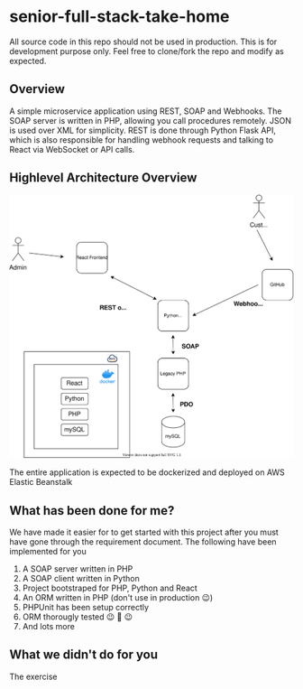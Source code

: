 # senior-full-stack-take-home

All source code in this repo should not be used in production. This is for development purpose only. Feel free to clone/fork the repo and modify as expected. 

## Overview

A simple microservice application using REST, SOAP and Webhooks. The SOAP server is written in PHP, allowing you call procedures remotely. JSON is used over XML for simplicity. REST is done through Python Flask API, which is also responsible for handling webhook requests and talking to React via WebSocket or API calls.


## Highlevel Architecture Overview

![Architecture](architecture.svg)


The entire application is expected to be dockerized and deployed on AWS Elastic Beanstalk


## What has been done for me?

We have made it easier for to get started with this project after you must have gone through the requirement document. The following have been implemented for you

1. A SOAP server written in PHP
2. A SOAP client written in Python
3. Project bootstraped for PHP, Python and React
4. An ORM written in PHP (don't use in production 😉)
5. PHPUnit has been setup correctly
6. ORM thorougly tested 😉 🤔 😉
7. And lots more

## What we didn't do for you

The exercise
